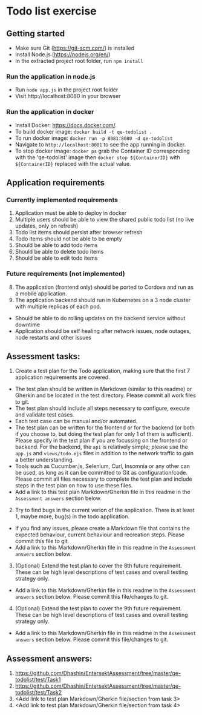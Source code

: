 # Todo list exercise

## Getting started
- Make sure Git (https://git-scm.com/) is installed
- Install Node.js (https://nodejs.org/en/)
- In the extracted project root folder, run `npm install`

### Run the application in node.js
- Run `node app.js` in the project root folder
- Visit http://localhost:8080 in your browser

### Run the application in docker
- Install Docker: https://docs.docker.com/.
- To build docker image: `docker build -t qe-todolist .`
- To run docker image: `docker run -p 8081:8080 -d qe-todolist`
- Navigate to `http://localhost:8081` to see the app running in docker.
- To stop docker image: `docker ps` grab the Container ID corresponding with the 'qe-todolist' image then `docker stop ${ContainerID}` with `${ContainerID}` replaced with the actual value.

## Application requirements
### Currently implemented requirements
1. Application must be able to deploy in docker
2. Multiple users should be able to view the shared public todo list (no live updates, only on refresh)
3. Todo list items should persist after browser refresh
4. Todo items should not be able to be empty
5. Should be able to add todo items
6. Should be able to delete todo items
7. Should be able to edit todo items

### Future requirements (not implemented)
8. The application (frontend only) should be ported to Cordova and run as a mobile application.
9. The application backend should run in Kubernetes on a 3 node cluster with multiple replicas of each pod.
  - Should be able to do rolling updates on the backend service without downtime
  - Application should be self healing after network issues, node outages, node restarts and other issues

## Assessment tasks:
1. Create a test plan for the Todo application, making sure that the first 7 application requirements are covered.
  - The test plan should be written in Markdown (similar to this readme) or Gherkin and be located in the test directory. Please commit all work files to git.
  - The test plan should include all steps necessary to configure, execute and validate test cases.
  - Each test case can be manual and/or automated.
  - The test plan can be written for the frontend or for the backend (or both if you choose to, but doing the test plan for only 1 of them is sufficient). Please specify in the test plan if you are focussing on the frontend or backend. For the backend, the `api` is relatively simple; please use the `app.js` and `views/todo.ejs` files in addition to the network traffic to gain a better understanding.
  - Tools such as Cucumber.js, Selenium, Curl, Insomnia or any other can be used, as long as it can be committed to Git as configuration/code. Please commit all files necessary to complete the test plan and include steps in the test plan on how to use these files.
  - Add a link to this test plan Markdown/Gherkin file in this readme in the `Assessment answers` section below.
2. Try to find bugs in the current verion of the application. There is at least 1, maybe more, bug(s) in the todo application.
  - If you find any issues, please create a Markdown file that contains the expected behaviour, current behaviour and recreation steps. Please commit this file to git.
  - Add a link to this Markdown/Gherkin file in this readme in the `Assessment answers` section below. 
3. (Optional) Extend the test plan to cover the 8th future requirement. These can be high level descriptions of test cases and overall testing strategy only.
  - Add a link to this Markdown/Gherkin file in this readme in the `Assessment answers` section below. Please commit this file/changes to git.
4. (Optional) Extend the test plan to cover the 9th future requirement. These can be high level descriptions of test cases and overall testing strategy only.
  - Add a link to this Markdown/Gherkin file in this readme in the `Assessment answers` section below. Please commit this file/changes to git.

## Assessment answers:
1. <https://github.com/Dhashin/EntersektAssessment/tree/master/qe-todolist/test/Task1>
2. <https://github.com/Dhashin/EntersektAssessment/tree/master/qe-todolist/test/Task2>
3. <Add link to test plan Markdown/Gherkin file/section from task 3>
4. <Add link to test plan Markdown/Gherkin file/section from task 4>
